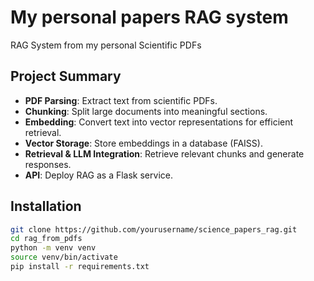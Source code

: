 # My personal papers RAG system
RAG System from my personal Scientific PDFs

## Project Summary
- **PDF Parsing**: Extract text from scientific PDFs.
- **Chunking**: Split large documents into meaningful sections.
- **Embedding**: Convert text into vector representations for efficient retrieval.
- **Vector Storage**: Store embeddings in a database (FAISS).
- **Retrieval & LLM Integration**: Retrieve relevant chunks and generate responses.
- **API**: Deploy RAG as a Flask service.


## Installation

```bash
git clone https://github.com/yourusername/science_papers_rag.git
cd rag_from_pdfs
python -m venv venv
source venv/bin/activate 
pip install -r requirements.txt
```
